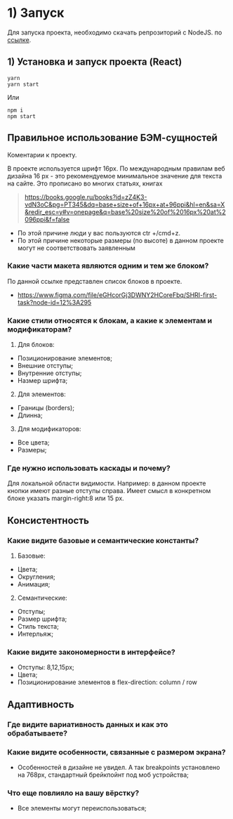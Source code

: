 # 1) Запуск

Для запуска проекта, необходимо скачать репрозиторий с NodeJS. по [ссылке](https://github.com/dmahno/ci-cd-nodeJs).

## 1) Установка и запуск проекта (React)

```
yarn
yarn start
```

Или

```
npm i
npm start
```

## Правильное использование БЭМ-сущностей

Коментарии к проекту.

В проекте используется шрифт 16px. По международным правилам веб дизайна 16 px - это рекомендуемое минимальное значение для текста на сайте. Это прописано во многих статьях, книгах

> https://books.google.ru/books?id=zZ4K3-vdN3oC&pg=PT345&dq=base+size+of+16px+at+96ppi&hl=en&sa=X&redir_esc=y#v=onepage&q=base%20size%20of%2016px%20at%2096ppi&f=false

- По этой причине люди у вас пользуются ctr +/cmd+z.
- По этой причине некоторые размеры (по высоте) в данном проекте могут не соответствовать заявленным

### Какие части макета являются одним и тем же блоком?

По данной ссылке представлен список блоков в проекте.

- https://www.figma.com/file/eGHcorGj3DWNY2HCoreFbq/SHRI-first-task?node-id=12%3A295

### Какие стили относятся к блокам, а какие к элементам и модификаторам?

1. Для блоков:

- Позиционирование элементов;
- Внешние отступы;
- Внутренние отступы;
- Hазмер шрифта;

2. Для элементов:

- Границы (borders);
- Длинна;

3. Для модификаторов:

- Все цвета;
- Размеры;

### Где нужно использовать каскады и почему?

Для локальной области видимости. Например: в данном проекте кнопки имеют разные отступы справа. Имеет смысл в конкретном блоке указать margin-right:8 или 15 px.

## Консистентность

### Какие видите базовые и семантические константы?

1. Базовые:

- Цвета;
- Округления;
- Анимация;

2. Семантические:

- Отступы;
- Размер шрифта;
- Стиль текста;
- Интерльяж;

### Какие видите закономерности в интерфейсе?

- Отступы: 8,12,15px;
- Цвета;
- Позиционирование элементов в flex-direction: column / row

## Адаптивность

### Где видите вариативность данных и как это обрабатываете?

### Какие видите особенности, связанные с размером экрана?

- Особенностей в дизайне не увидел. А так breakpoints установлено на 768px, стандартный брейкпойнт под моб устройства;

### Что еще повлияло на вашу вёрстку?

- Все элементы могут переиспользоваться;
